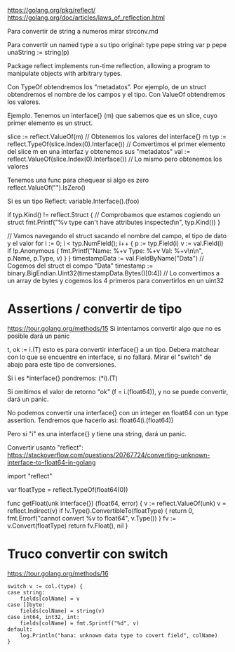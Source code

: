 https://golang.org/pkg/reflect/
https://golang.org/doc/articles/laws_of_reflection.html

Para convertir de string a numeros mirar strconv.md

Para convertir un named type a su tipo original:
  type pepe string
  var p pepe
  unaString := string(p)

Package reflect implements run-time reflection, allowing a program to manipulate objects with arbitrary types. 

Con TypeOf obtendremos los "metadatos". Por ejemplo, de un struct obtendremos el nombre de los campos y el tipo.
Con ValueOf obtendremos los valores.

Ejemplo.
Tenemos un interface{} (m) que sabemos que es un slice, cuyo primer elemento es un struct.

slice := reflect.ValueOf(m) // Obtenemos los valores del interface{} m
typ := reflect.TypeOf(slice.Index(0).Interface()) // Convertimos el primer elemento del slice m en una interfaz y obtenemos sus "metadatos"
val := reflect.ValueOf(slice.Index(0).Interface()) // Lo mismo pero obtenemos los valores

Tenemos una func para chequear si algo es zero
reflect.ValueOf("").IsZero()

Si es un tipo Reflect:
variable.Interface().(foo)


if typ.Kind() != reflect.Struct { // Comprobamos que estamos cogiendo un struct
  fmt.Printf("%v type can't have attributes inspected\n", typ.Kind())
}

// Vamos navegando el struct sacando el nombre del campo, el tipo de dato y el valor
for i := 0; i < typ.NumField(); i++ {
  p := typ.Field(i)
  v := val.Field(i)
  if !p.Anonymous {
    fmt.Printf("Name: %+v   Type: %+v   Val: %+v\n\n", p.Name, p.Type, v)
  }
}
timestampData := val.FieldByName("Data") // Cogemos del struct el compo "Data"
timestamp := binary.BigEndian.Uint32(timestampData.Bytes()[0:4]) // Lo convertimos a un array de bytes y cogemos los 4 primeros para convertirlos en un uint32



# Assertions / convertir de tipo
https://tour.golang.org/methods/15
Si intentamos convertir algo que no es posible dará un panic

t, ok := i.(T)
  esto es para convertir interface{} a un tipo. Debera matchear con lo que se encuentre en interface, si no fallará. Mirar el "switch" de abajo para este tipo de conversiones.

Si i es *interface{} pondremos:
(*i).(T)

Si omitimos el valor de retorno "ok" (f = i.(float64)), y no se puede convertir, dará un panic.

No podemos convertir una interface{} con un integer en float64 con un type assertion.
Tendremos que hacerlo asi: float64(i.(float64))

Pero si "i" es una interface{} y tiene una string, dará un panic.


Convertir usanto "reflect":
https://stackoverflow.com/questions/20767724/converting-unknown-interface-to-float64-in-golang

import "reflect"

var floatType = reflect.TypeOf(float64(0))

func getFloat(unk interface{}) (float64, error) {
    v := reflect.ValueOf(unk)
    v = reflect.Indirect(v)
	  if !v.Type().ConvertibleTo(floatType) {
        return 0, fmt.Errorf("cannot convert %v to float64", v.Type())
    }
    fv := v.Convert(floatType)
    return fv.Float(), nil
}


# Truco convertir con switch
https://tour.golang.org/methods/16

	switch v := col.(type) {
	case string:
		fields[colName] = v
	case []byte:
		fields[colName] = string(v)
	case int64, int32, int:
		fields[colName] = fmt.Sprintf("%d", v)
	default:
		log.Println("hana: unknown data type to covert field", colName)
	}
